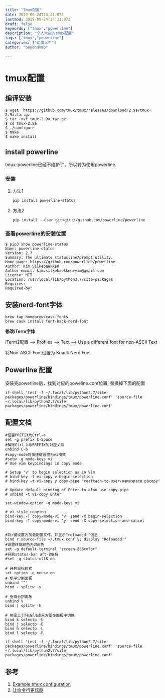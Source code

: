 ```yaml
---
title: "Tmux配置"
date: 2019-09-24T14:31:07Z
lastmod: 2019-09-24T14:31:07Z
draft: false
keywords: ["tmux","powerline"]
description: "个人常用的tmux配置"
tags: ["tmux","powerline"]
categories: ["运维人生"]
author: "beyondkmp"

---
```


<!--more-->

# tmux配置

## 编译安装

```shell
$ wget  https://github.com/tmux/tmux/releases/download/2.9a/tmux-2.9a.tar.gz
$ tar -xvf tmux-2.9a.tar.gz
$ cd tmux-2.9a
$ ./configure
$ make
$ make install
```
## install powerline
tmux-powerline已经不维护了，所以转为使用powerline.
### 安装
1. 方法1

    ```shell
    pip install powerline-status
    ```
2. 方法2

    ```shell
    pip install --user git+git://github.com/powerline/powerline
    ```

### 查看powerline的安装位置

```shell
$ pip3 show powerline-status
Name: powerline-status
Version: 2.7
Summary: The ultimate statusline/prompt utility.
Home-page: https://github.com/powerline/powerline
Author: Kim Silkebaekken
Author-email: kim.silkebaekken+vim@gmail.com
License: MIT
Location: /usr/local/lib/python3.7/site-packages
Requires:
Required-by:
```

## 安装nerd-font字体

```shell
brew tap homebrew/cask-fonts
brew cask install font-hack-nerd-font
```

**修改iTerm字体**

iTerm2配置 --> Profiles --> Text --> Use a different font for non-ASCII Text

将Non-ASCII Font设置为 Knack Nerd Font

## Powerline 配置

安装完powerline后，找到对应的poweline.conf位置, 替换掉下面的配置

```
if-shell 'test -f ~/.local/lib/python2.7/site-packages/powerline/bindings/tmux/powerline.conf' 'source-file ~/.local/lib/python2.7/site-packages/powerline/bindings/tmux/powerline.conf'
```

## 配置文档

```shell
#设置PREFIX为Ctrl-a
set -g prefix C-Space
#解除Ctrl-b与PREFIX的对应关系
unbind C-b
#copy-mode将快捷键设置为vi模式
#setw -g mode-keys vi
# Use vim keybindings in copy mode

# Setup 'v' to begin selection as in Vim
# bind-key -t vi-copy v begin-selection
# bind-key -t vi-copy y copy-pipe "reattach-to-user-namespace pbcopy"

# Update default binding of Enter to also use copy-pipe
# unbind -t vi-copy Enter

set-window-option -g mode-keys vi

# vi-style copying
bind-key -T copy-mode-vi 'v' send -X begin-selection
bind-key -T copy-mode-vi 'y' send -X copy-selection-and-cancel


#将r键设置为加载配置文件，并显示"reloaded!"信息
bind r source-file ~/.tmux.conf \; display "Reloaded!"
#设置终端颜色为256色
set -g default-terminal "screen-256color"
#开启status-bar uft-8支持
#set -g status-utf8 on

# 开启鼠标模式
set-option -g mouse on
# 水平分割面板
unbind '"'
bind - splitw -v

# 垂直分割面板
unbind %
bind | splitw -h

# 绑定上j下k左l右h来方便在面板中切换
bind k selectp -U
bind j selectp -D
bind h selectp -L
bind l selectp -R

if-shell 'test -f ~/.local/lib/python2.7/site-packages/powerline/bindings/tmux/powerline.conf' 'source-file ~/.local/lib/python2.7/site-packages/powerline/bindings/tmux/powerline.conf'
```
## 参考

1. [Example tmux configuration](https://tony.github.io/tmux-config/)
2. [让命令行更炫酷](https://al03.github.io/%E8%AE%A9%E5%91%BD%E4%BB%A4%E8%A1%8C%E6%9B%B4%E7%82%AB%E9%85%B7/)
